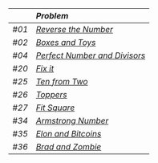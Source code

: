 |     | _Problem_ |
|:--- |:---------- |
| _#01_ | [_Reverse the Number_](Solution/Reverse_the_Number.py)|
| _#02_ | [_Boxes and Toys_ ](Solution/Boxes_and_Toys.py)|
| _#04_ | [_Perfect Number and Divisors_ ](Solution/Perfect_Number_and_Divisors.py)|
| _#20_ | [_Fix it_](Solution/Fix_it.py) |
| _#25_ | [_Ten from Two_](Solution/Ten_from_Two.py) |
| _#26_ | [_Toppers_](Solution/Toppers.py) |
| _#27_ | [_Fit Square_](Solution/Fit_Square.py) |
| _#34_ | [_Armstrong Number_](Solution/Armstrong_Number.py) |
| _#35_ | [_Elon and Bitcoins_](Solution/Elon_and_Bitcoins.py) |
| _#36_ | [_Brad and Zombie_](Solution/Brad_and_Zombie.py) |

